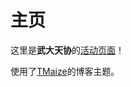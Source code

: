 # 主页

这里是**武大天协**的[活动页面](https://positron-yao.github.io/whu-astro/pages/mainpage.html)！

使用了[TMaize](https://blog.tmaize.net/)的博客主题。
